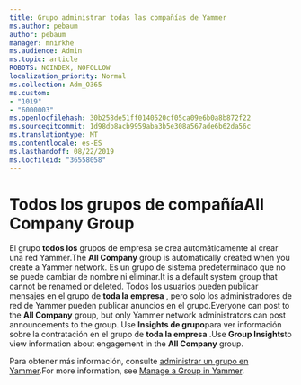 ```yaml
---
title: Grupo administrar todas las compañías de Yammer
ms.author: pebaum
author: pebaum
manager: mnirkhe
ms.audience: Admin
ms.topic: article
ROBOTS: NOINDEX, NOFOLLOW
localization_priority: Normal
ms.collection: Adm_O365
ms.custom:
- "1019"
- "6000003"
ms.openlocfilehash: 30b258de51ff0140520cf05ca09e6b0a8b872f22
ms.sourcegitcommit: 1d98db8acb9959aba3b5e308a567ade6b62da56c
ms.translationtype: MT
ms.contentlocale: es-ES
ms.lasthandoff: 08/22/2019
ms.locfileid: "36558058"
---
```

# <a name="all-company-group"></a><span data-ttu-id="aa737-102">Todos los grupos de compañía</span><span class="sxs-lookup"><span data-stu-id="aa737-102">All Company Group</span></span>

<span data-ttu-id="aa737-103">El grupo **todos los** grupos de empresa se crea automáticamente al crear una red Yammer.</span><span class="sxs-lookup"><span data-stu-id="aa737-103">The **All Company** group is automatically created when you create a Yammer network.</span></span> <span data-ttu-id="aa737-104">Es un grupo de sistema predeterminado que no se puede cambiar de nombre ni eliminar.</span><span class="sxs-lookup"><span data-stu-id="aa737-104">It is a default system group that cannot be renamed or deleted.</span></span> <span data-ttu-id="aa737-105">Todos los usuarios pueden publicar mensajes en el grupo de **toda la empresa** , pero solo los administradores de red de Yammer pueden publicar anuncios en el grupo.</span><span class="sxs-lookup"><span data-stu-id="aa737-105">Everyone can post to the **All Company** group, but only Yammer network administrators can post announcements to the group.</span></span> <span data-ttu-id="aa737-106">Use **Insights de grupo**para ver información sobre la contratación en el grupo de **toda la empresa** .</span><span class="sxs-lookup"><span data-stu-id="aa737-106">Use **Group Insights**to view information about engagement in the **All Company** group.</span></span>

<span data-ttu-id="aa737-107">Para obtener más información, consulte [administrar un grupo en Yammer](https://support.office.com/article/Manage-a-group-in-Yammer-6e05c6d6-5548-4c88-89cd-e6757a514ef2).</span><span class="sxs-lookup"><span data-stu-id="aa737-107">For more information, see [Manage a Group in Yammer](https://support.office.com/article/Manage-a-group-in-Yammer-6e05c6d6-5548-4c88-89cd-e6757a514ef2).</span></span>

